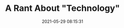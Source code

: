 ---
date: 2021-05-29 08:15:31
link:
  source: pocket
  source_url: https://getpocket.com
  text: A Rant About &quot;Technology&quot;
  url: http://ursulakleguinarchive.com/Note-Technology.html
source: pocket
syndicated:
- type: pocket
  url: http://ursulakleguinarchive.com/Note-Technology.html
- type: mastodon
  url: https://mastodon.technology/users/roytang/statuses/106317508398446218
- type: twitter
  url: https://twitter.com/roytang/status/1398554850791616513/
title: A Rant About &quot;Technology&quot;
---
